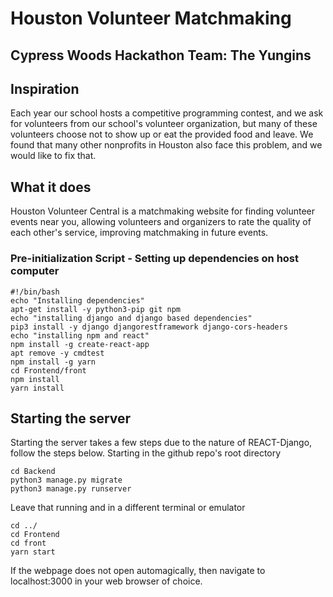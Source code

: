 # Houston Volunteer Matchmaking

## Cypress Woods Hackathon Team: The Yungins

## Inspiration
Each year our school hosts a competitive programming contest, and we ask for volunteers from our school's volunteer organization, but many of these volunteers choose not to show up or eat the provided food and leave. We found that many other nonprofits in Houston also face this problem, and we would like to fix that.

## What it does
Houston Volunteer Central is a matchmaking website for finding volunteer events near you, allowing volunteers and organizers to rate the quality of each other's service, improving matchmaking in future events.


### Pre-initialization Script - Setting up dependencies on host computer 

```
#!/bin/bash
echo "Installing dependencies"
apt-get install -y python3-pip git npm
echo "installing django and django based dependencies"
pip3 install -y django djangorestframework django-cors-headers
echo "installing npm and react"
npm install -g create-react-app
apt remove -y cmdtest
npm install -g yarn
cd Frontend/front
npm install
yarn install
```

## Starting the server

Starting the server takes a few steps due to the nature of REACT-Django, follow the steps below.
Starting in the github repo's root directory

```
cd Backend
python3 manage.py migrate
python3 manage.py runserver
```

Leave that running and in a different terminal or emulator

```
cd ../
cd Frontend
cd front
yarn start
```

If the webpage does not open automagically, then navigate to localhost:3000 in your web browser of choice.

